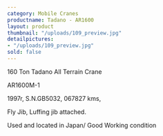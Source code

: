 ```yaml
---
category: Mobile Cranes
productname: Tadano - AR1600
layout: product
thumbnail: "/uploads/109_preview.jpg"
detailpictures:
- "/uploads/109_preview.jpg"
sold: false
---
```


160 Ton Tadano All Terrain Crane

AR1600M-1

1997r, S.N.GB5032, 067827 kms,&nbsp;

Fly Jib, Luffing jib attached.

Used and located in Japan/ Good Working condition



